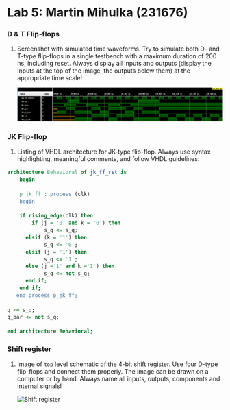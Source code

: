 # Lab 5: Martin Mihulka (231676)

### D & T Flip-flops

1. Screenshot with simulated time waveforms. Try to simulate both D- and T-type flip-flops in a single testbench with a maximum duration of 200 ns, including reset. Always display all inputs and outputs (display the inputs at the top of the image, the outputs below them) at the appropriate time scale!

   ![Waveforms](images/waveforms.png)

### JK Flip-flop

1. Listing of VHDL architecture for JK-type flip-flop. Always use syntax highlighting, meaningful comments, and follow VHDL guidelines:

```vhdl
architecture Behavioral of jk_ff_rst is
    begin
    
    p_jk_ff : process (clk)
    begin
    
    if rising_edge(clk) then
    	if (j = '0' and k = '0') then
        	s_q <= s_q;
      elsif (k = '1') then
        	s_q <= '0';
      elsif (j = '1') then
        	s_q <= '1';
      else (j ='1' and k ='1') then
            s_q <= not s_q;
      end if;
    end if;
   end process p_jk_ff;

q <= s_q;
q_bar <= not s_q;
   
end architecture Behavioral;
```

### Shift register

1. Image of `top` level schematic of the 4-bit shift register. Use four D-type flip-flops and connect them properly. The image can be drawn on a computer or by hand. Always name all inputs, outputs, components and internal signals!

   ![Shift register](images/shift_register)